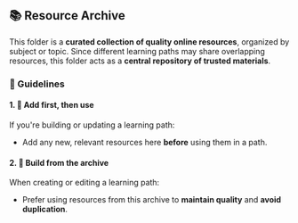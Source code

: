 ## 📚 Resource Archive
This folder is a **curated collection of quality online resources**, organized by subject or topic.
Since different learning paths may share overlapping resources, this folder acts as a **central repository of trusted materials**.


### 📌 Guidelines

#### 1. 📝 **Add first, then use**  
If you're building or updating a learning path:
- Add any new, relevant resources here **before** using them in a path.

#### 2. 🧱 **Build from the archive**  
When creating or editing a learning path:
- Prefer using resources from this archive to **maintain quality** and **avoid duplication**.

